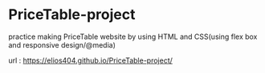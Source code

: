 # PriceTable-project
practice making PriceTable website by using HTML and CSS(using flex box and responsive design/@media)

url : https://elios404.github.io/PriceTable-project/
